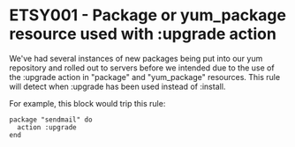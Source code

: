 ETSY001 - Package or yum_package resource used with :upgrade action
==============================================
We've had several instances of new packages being put into our yum repository and rolled out to servers before we intended due to the use of the :upgrade action in "package" and "yum_package" resources. This rule will detect when :upgrade has been used instead of :install.

For example, this block would trip this rule:

````
package "sendmail" do
  action :upgrade
end
````
